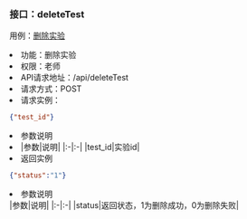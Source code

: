 ### 接口：deleteTest
用例：<a href="用例/删除实验.md">删除实验</a>
<li>功能：删除实验</li>
<li>权限：老师</li>
<li>API请求地址：/api/deleteTest</li>
<li>请求方式：POST</li>
<li>请求实例：</li>

```json
{"test_id"}
```

<li>参数说明<li>
|参数|说明|
|:-|:-|
|test_id|实验id|

<li>返回实例</li>

```json
{"status":"1"}
```

<li>参数说明</li>
|参数|说明|
|:-|:-|
|status|返回状态，1为删除成功，0为删除失败|